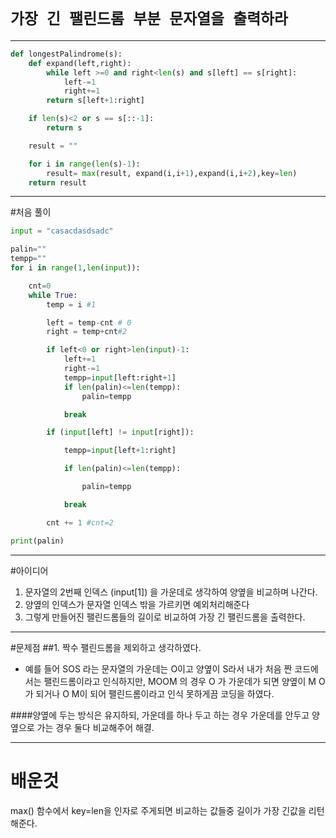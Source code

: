 # `가장 긴 팰린드롬 부분 문자열을 출력하라`


---

```python
def longestPalindrome(s):
    def expand(left,right):
        while left >=0 and right<len(s) and s[left] == s[right]:
            left-=1
            right+=1
        return s[left+1:right]

    if len(s)<2 or s == s[::-1]:
        return s

    result = ""

    for i in range(len(s)-1):
        result= max(result, expand(i,i+1),expand(i,i+2),key=len)
    return result
```
---

#처음 풀이 
```python
input = "casacdasdsadc"

palin=""
tempp=""
for i in range(1,len(input)):

    cnt=0
    while True:
        temp = i #1

        left = temp-cnt # 0
        right = temp+cnt#2

        if left<0 or right>len(input)-1:
            left+=1
            right-=1
            tempp=input[left:right+1]
            if len(palin)<=len(tempp):
                palin=tempp

            break

        if (input[left] != input[right]):

            tempp=input[left+1:right]

            if len(palin)<=len(tempp):

                palin=tempp

            break

        cnt += 1 #cnt=2

print(palin)
```
---
#아이디어 
1. 문자열의 2번째 인덱스 (input[1]) 을 가운데로 생각하여 양옆을 비교하며 나간다. 
2. 양옆의 인덱스가 문자열 인덱스 밖을 가르키면 예외처리해준다
3. 그렇게 만들어진 팰린드롬들의 길이로 비교하여 가장 긴 팰린드롬을 출력한다.
---

#문제점
##1. 짝수 팰린드롬을 제외하고 생각하였다.     
- 예를 들어 SOS 라는 문자열의 가운데는 O이고 양옆이 S라서 내가 처음 짠 코드에서는 팰린드롬이라고 인식하지만, MOOM 의 경우 O 가 가운데가 되면 양옆이 M O가 되거나 O M이 되어 팰린드롬이라고 인식 못하게끔 코딩을 하였다.
	
 ####양옆에 두는 방식은 유지하되, 가운데를 하나 두고 하는 경우 가운데를 안두고 양옆으로 가는 경우 둘다 비교해주어 해결.


<hr>




# 배운것

max() 함수에서 key=len을 인자로 주게되면 비교하는 값들중 길이가 가장 긴값을 리턴해준다.

